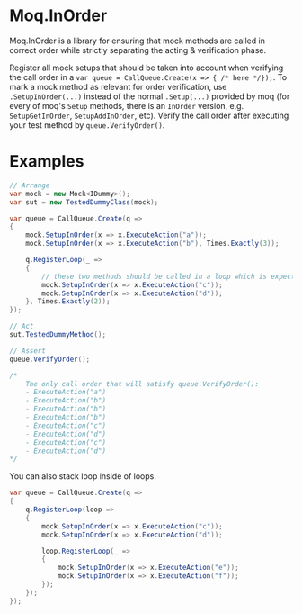 # Moq.InOrder

Moq.InOrder is a library for ensuring that mock methods are called in correct order while strictly separating the acting & verification phase.

Register all mock setups that should be taken into account when verifying the call order in a `var queue = CallQueue.Create(x => { /* here */});`. To mark a mock method as relevant for order verification, use `.SetupInOrder(...)` instead of the normal `.Setup(...)` provided by moq (for every of moq's `Setup` methods, there is an `InOrder` version, e.g. `SetupGetInOrder`, `SetupAddInOrder`, etc).
Verify the call order after executing your test method by `queue.VerifyOrder()`.

# Examples

``` c#
// Arrange
var mock = new Mock<IDummy>();
var sut = new TestedDummyClass(mock);

var queue = CallQueue.Create(q =>
{
    mock.SetupInOrder(x => x.ExecuteAction("a"));
    mock.SetupInOrder(x => x.ExecuteAction("b"), Times.Exactly(3));

    q.RegisterLoop(_ =>
    {
        // these two methods should be called in a loop which is expected to execute twice
        mock.SetupInOrder(x => x.ExecuteAction("c"));
        mock.SetupInOrder(x => x.ExecuteAction("d"));
    }, Times.Exactly(2));
});

// Act
sut.TestedDummyMethod();

// Assert
queue.VerifyOrder();

/*
    The only call order that will satisfy queue.VerifyOrder():
    - ExecuteAction("a")
    - ExecuteAction("b")
    - ExecuteAction("b")
    - ExecuteAction("b")
    - ExecuteAction("c")
    - ExecuteAction("d")
    - ExecuteAction("c")
    - ExecuteAction("d")
*/
```

You can also stack loop inside of loops.

```c#
var queue = CallQueue.Create(q =>
{
    q.RegisterLoop(loop =>
    {
        mock.SetupInOrder(x => x.ExecuteAction("c"));
        mock.SetupInOrder(x => x.ExecuteAction("d"));

        loop.RegisterLoop(_ =>
        {
            mock.SetupInOrder(x => x.ExecuteAction("e"));
            mock.SetupInOrder(x => x.ExecuteAction("f"));
        });
    });
});
```